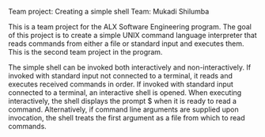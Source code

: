 Team project: Creating a simple shell
Team: Mukadi Shilumba

This is a team project for the ALX Software Engineering program. The goal of this project is to create a simple UNIX command language interpreter that reads commands from either a file or standard input and executes them. This is the second team project in the program.

The simple shell can be invoked both interactively and non-interactively. If invoked with standard input not connected to a terminal, it reads and executes received commands in order. If invoked with standard input connected to a terminal, an interactive shell is opened. When executing interactively, the shell displays the prompt $ when it is ready to read a command. Alternatively, if command line arguments are supplied upon invocation, the shell treats the first argument as a file from which to read commands.
